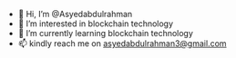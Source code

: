 - 👋 Hi, I’m @Asyedabdulrahman
- 👀 I’m interested in blockchain technology
- 🌱 I’m currently learning blockchain technology
- 📫 kindly reach me on asyedabdulrahman3@gmail.com

<!---
Asyedabdulrahman/Asyedabdulrahman is a ✨ special ✨ repository because its `README.md` (this file) appears on your GitHub profile.
You can click the Preview link to take a look at your changes.
--->
